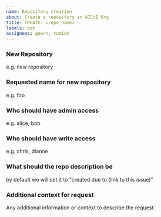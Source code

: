 ```yaml
---
name: Repository creation
about: Create a repository in AICoE Org
title: CREATE: <repo_name>
labels: bot
assignees: goern, tumido
---
```


### New Repository
e.g. new repository

### Requested name for new repository
e.g. foo

### Who should have admin access
e.g. alice, bob

### Who should have write access
e.g. chris, dianne

### What should the repo description be
by default we will set it to "created due to (link to this issue)"

### Additional context for request
Any additional information or context to describe the request.
